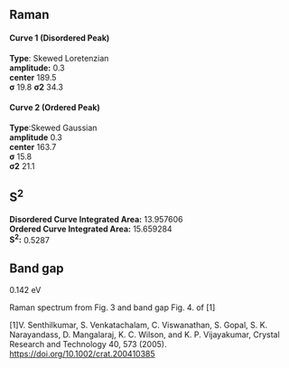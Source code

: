 ## Raman

#### Curve 1 (Disordered Peak)
**Type**: Skewed Loretenzian\
**amplitude:** 0.3\
**center** 189.5\
**σ** 19.8
**σ2** 34.3


#### Curve 2 (Ordered Peak)
**Type**:Skewed Gaussian\
**amplitude** 0.3\
**center** 163.7\
**σ** 15.8\
**σ2** 21.1


## S<sup>2</sup>
**Disordered Curve Integrated Area:** 13.957606\
**Ordered Curve Integrated Area:** 15.659284\
**S<sup>2</sup>:** 0.5287

## Band gap
0.142 eV

Raman spectrum from Fig. 3 and band gap Fig. 4. of [1]

[1]V. Senthilkumar, S. Venkatachalam, C. Viswanathan, S. Gopal, S. K. Narayandass, D. Mangalaraj, K. C. Wilson, and K. P. Vijayakumar, Crystal Research and Technology 40, 573 (2005).
https://doi.org/10.1002/crat.200410385

